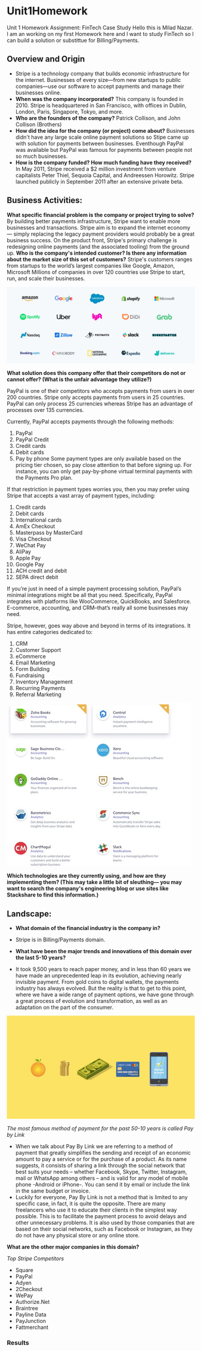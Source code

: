 # Unit1Homework
Unit 1 Homework Assignment: FinTech Case Study
Hello this is Milad Nazar. I am an working on my first Homework here and I want to study FinTech so I can build a solution or substittue for Billing/Payments. 
## Overview and Origin

* Stripe is a technology company that builds economic infrastructure for the internet. Businesses of every size—from new startups to public companies—use our software to accept payments and manage their businesses online.
* **When was the company incorporated?**
This company is founded in 2010. Stripe is headquartered in San Francisco, with offices in Dublin, London, Paris, Singapore, Tokyo, and more.
* **Who are the founders of the company?**
Patrick Collison, and John Collison (Brothers)
* **How did the idea for the company (or project) come about?**
Businesses didn't have any large scale online payment solutions so Stipe came up with solution for payments between businesses. Eventhough PayPal was available but PayPal was famous for payments between people not so much businesses. 
* **How is the company funded? How much funding have they received?**
In May 2011, Stripe received a $2 million investment from venture capitalists Peter Thiel, Sequoia Capital, and Andreessen Horowitz. Stripe launched publicly in September 2011 after an extensive private beta.

## Business Activities:
**What specific financial problem is the company or project trying to solve?**
By building better payments infrastructure, Stripe want to enable more businesses and transactions. Stripe aim is to expand the internet economy — simply replacing the legacy payment providers would probably be a great business success.
On the product front, Stripe's primary challenge is redesigning online payments (and the associated tooling) from the ground up. 
**Who is the company's intended customer?  Is there any information about the market size of this set of customers?**
Stripe's customers ranges from startups to the world’s largest companies like Google, Amazon, Microsoft
Millions of companies in over 120 countries use Stripe to start, run, and scale their businesses.

![alt text](Customers.jpg)

**What solution does this company offer that their competitors do not or cannot offer? (What is the unfair advantage they utilize?)**

PayPal is one of their competitors who accepts payments from users in over 200 countries. Stripe only accepts payments from users in 25 countries. PayPal can only process 25 currencies whereas Stripe has an advantage of processes over 135 currencies.

Currently, PayPal accepts payments through the following methods:

1. PayPal
2. PayPal Credit
3. Credit cards
4. Debit cards
5. Pay by phone
Some payment types are only available based on the pricing tier chosen, so pay close attention to that before signing up. For instance, you can only get pay-by-phone virtual terminal payments with the Payments Pro plan.

If that restriction in payment types worries you, then you may prefer using Stripe that accepts a vast array of payment types, including:

1. Credit cards
2. Debit cards
3. International cards
4. AmEx Checkout
5. Masterpass by MasterCard
6. Visa Checkout
7. WeChat Pay
8. AliPay
9. Apple Pay
10. Google Pay
11. ACH credit and debit
12. SEPA direct debit

If you’re just in need of a simple payment processing solution, PayPal’s minimal integrations might be all that you need. Specifically, PayPal integrates with platforms like WooCommerce, QuickBooks, and Salesforce. E-commerce, accounting, and CRM–that’s really all some businesses may need.

Stripe, however, goes way above and beyond in terms of its integrations. It has entire categories dedicated to:
1. CRM
2. Customer Support
3. eCommerce
4. Email Marketing
5. Form Building
6. Fundraising
7. Inventory Management
8. Recurring Payments
9. Referral Marketing

![alt text](Integrations.jpg)

**Which technologies are they currently using, and how are they implementing them? (This may take a little bit of sleuthing–– you may want to search the company's engineering blog or use sites like Stackshare to find this information.)**


## Landscape:

* **What domain of the financial industry is the company in?**
* Stripe is in Billing/Payments domain.

* **What have been the major trends and innovations of this domain over the last 5-10 years?**
* It took 9,500 years to reach paper money, and in less than 60 years we have made an unprecedented leap in its evolution, achieving nearly invisible payment.
From gold coins to digital wallets, the payments industry has always evolved. But the reality is that to get to this point, where we have a wide range of payment options, we have gone through a great process of evolution and transformation, as well as an adaptation on the part of the consumer.

![alt text](Payment.jpg)

*The most famous method of payment for the past 50-10 years is called Pay by Link*
* When we talk about Pay By Link we are referring to a method of payment that greatly simplifies the sending and receipt of an economic amount to pay a service or for the purchase of a product.
As its name suggests, it consists of sharing a link through the social network that best suits your needs – whether Facebook, Skype, Twitter, Instagram, mail or WhatsApp among others – and is valid for any model of mobile phone -Android or iPhone-. You can send it by email or include the link in the same budget or invoice.
* Luckily for everyone, Pay By Link is not a method that is limited to any specific case, in fact, it is quite the opposite. There are many freelancers who use it to educate their clients in the simplest way possible. This is to facilitate the payment process to avoid delays and other unnecessary problems. It is also used by those companies that are based on their social networks, such as Facebook or Instagram, as they do not have any physical store or any online store.

**What are the other major companies in this domain?**

*Top Stripe Competitors*

- Square
- PayPal
- Adyen
- 2Checkout
- WePay
- Authorize.Net
- Braintree
- Payline Data
- PayJunction
- Fattmerchant

### Results